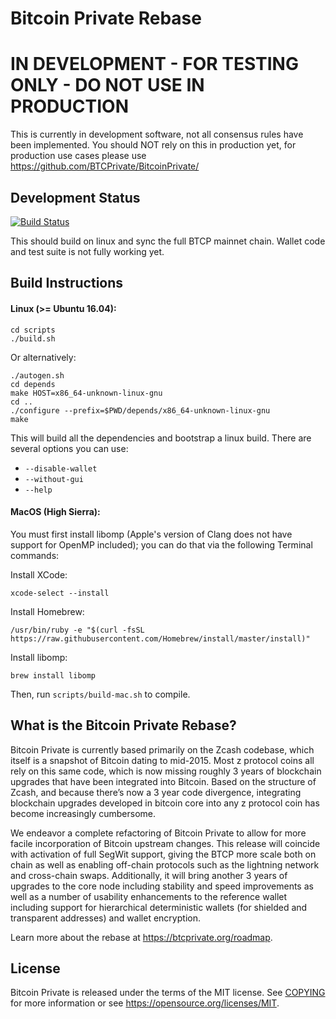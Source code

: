 Bitcoin Private Rebase
=====================================

IN DEVELOPMENT - FOR TESTING ONLY - DO NOT USE IN PRODUCTION
===========
This is currently in development software, not all consensus rules have been implemented. You should NOT rely on this in production yet, for production use cases please use https://github.com/BTCPrivate/BitcoinPrivate/

Development Status
------
[![Build Status](https://travis-ci.com/BTCPrivate/BTCP-Rebase.svg?branch=master)](https://travis-ci.com/BTCPrivate/BTCP-Rebase)

This should build on linux and sync the full BTCP mainnet chain. Wallet code and test suite is not fully working yet.

Build Instructions
-------

#### Linux (>= Ubuntu 16.04):

```
cd scripts
./build.sh
```

Or alternatively:
```
./autogen.sh
cd depends
make HOST=x86_64-unknown-linux-gnu
cd ..
./configure --prefix=$PWD/depends/x86_64-unknown-linux-gnu
make
```

This will build all the dependencies and bootstrap a linux build. There are several options you can use:
- `--disable-wallet`
- `--without-gui`
- `--help`


#### MacOS (High Sierra):
You must first install libomp (Apple's version of Clang does not have support for OpenMP included); you can do that via the following Terminal commands:

Install XCode:
```
xcode-select --install
```
Install Homebrew:
```
/usr/bin/ruby -e "$(curl -fsSL https://raw.githubusercontent.com/Homebrew/install/master/install)"
```
Install libomp:
```
brew install libomp
```

Then, run `scripts/build-mac.sh` to compile.


What is the Bitcoin Private Rebase?
----------------

Bitcoin Private is currently based primarily on the Zcash codebase, which itself is a snapshot of Bitcoin dating to mid-2015. Most z protocol coins all rely on this same code, which is now missing roughly 3 years of blockchain upgrades that have been integrated into Bitcoin. Based on the structure of Zcash, and because there’s now a 3 year code divergence, integrating blockchain upgrades developed in bitcoin core into any z protocol coin has become increasingly cumbersome.

We endeavor a complete refactoring of Bitcoin Private to allow for more facile incorporation of Bitcoin upstream changes. This release will coincide with activation of full SegWit support, giving the BTCP more scale both on chain as well as enabling off-chain protocols such as the lightning network and cross-chain swaps. Additionally, it will bring another 3 years of upgrades to the core node including stability and speed improvements as well as a number of usability enhancements to the reference wallet including support for hierarchical deterministic wallets (for shielded and transparent addresses) and wallet encryption.

Learn more about the rebase at https://btcprivate.org/roadmap.

License
-------

Bitcoin Private is released under the terms of the MIT license. See [COPYING](COPYING) for more
information or see https://opensource.org/licenses/MIT.
